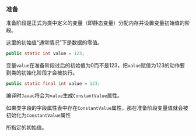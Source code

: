 ### 准备

准备阶段是正式为类中定义的变量（即静态变量）分配内存并设置变量初始值的阶段。

这里的初始值“通常情况”下是数据的零值。

```java
public static int value = 123;
```

变量`value`在准备阶段过后的初始值为0而不是123，把`value`赋值为123的动作要到类的初始化阶段才会被执行。

```java
public static final int value = 123;
```

编译时`Javac`将会为`value`生成`ConstantValue`属性。

如果类字段的字段属性表中存在`ConstantValue`属性，那在准备阶段变量值就会被初始化为`ConstantValue`属性

所指定的初始值。